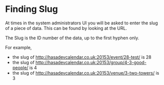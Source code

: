# Finding Slug

At times in the system administrators UI you will be asked to enter the slug of a piece of data. This can be found by looking at the URL.

The Slug is the ID number of the data, up to the first hyphen only.

For example,
  *  the slug of http://hasadevcalendar.co.uk:20153/event/28-test/ is 28
  *  the slug of http://hasadevcalendar.co.uk:20153/group/4-3-good-people/ is 4
  *  the slug of http://hasadevcalendar.co.uk:20153/venue/3-two-towers/ is 3
